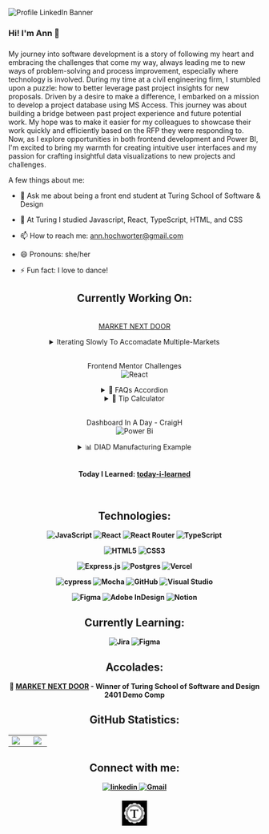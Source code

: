  
![Profile LinkedIn Banner](https://github.com/AHochworter/AHochworter/assets/125393235/dbb3990c-2886-4ca7-b702-8e57d4d95ac0)


### Hi! I'm Ann 🌻  
### <div align="center"></div>  

My journey into software development is a story of following my heart and embracing the challenges that come my way, always leading me to new ways of problem-solving and process improvement, especially where technology is involved. During my time at a civil engineering firm, I stumbled upon a puzzle: how to better leverage past project insights for new proposals. Driven by a desire to make a difference, I embarked on a mission to develop a project database using MS Access. This journey was about building a bridge between past project experience and future potential work. My hope was to make it easier for my colleagues to showcase their work quickly and efficiently based on the RFP they were responding to. Now, as I explore opportunities in both frontend development and Power BI, I'm excited to bring my warmth for creating intuitive user interfaces and my passion for crafting insightful data visualizations to new projects and challenges.
 

A few things about me:  
  
- 💬 Ask me about being a front end student at Turing School of Software & Design
  
- 🌱 At Turing I studied Javascript, React, TypeScript, HTML, and CSS

- 📫 How to reach me: ann.hochworter@gmail.com

- 😄 Pronouns: she/her

- ⚡ Fun fact: I love to dance!

<div align="center">
 
## Currently Working On:
<br><a href=https://market-next-door-fe-f6728ad38b62.herokuapp.com/>MARKET NEXT DOOR</a></br>

<details>
<summary>
Iterating Slowly To Accomadate Multiple-Markets
</summary>
<div align="center"> 

### Load Customer Default Map on Sign In
![MND-Sign-In-Default-Zip](https://github.com/AHochworter/AHochworter/assets/125393235/b36268b8-78dc-4f9c-9ca2-a7b4aa9861fa)
 
### Reset Customer Default_Zipcode
![MND-Default-Zip_Change](https://github.com/AHochworter/AHochworter/assets/125393235/3aa5cf4b-e3bb-4182-b480-d6209a719ca0)

 
</div>
</details>


<br> Frontend Mentor Challenges </br>
![React](https://img.shields.io/badge/react-%2320232a.svg?style=for-the-badge&logo=react&logoColor=%2361DAFB)

<details>
<summary>
🤔 FAQs Accordion
</summary>
<div align="center"> 
 
### Web View
<img width="1382" alt="Screenshot 2024-03-26 at 12 19 53 PM" src="https://github.com/daltobello/faq-accordion/assets/130494366/64083400-399b-4662-be34-eb6e1691ffc2">

### Mobile View
<img width="378" alt="Screenshot 2024-03-26 at 12 19 02 PM" src="https://github.com/daltobello/faq-accordion/assets/130494366/62f0d59b-24f5-4df9-b680-d2ebf82f5f8e">
 
</div>
</details>


<details>
<summary>
🧮 Tip Calculator
</summary>
<div align="center"> 
  
![tip-calculator](https://github.com/AHochworter/AHochworter/assets/125393235/a6a4afe7-8206-41d4-8219-0133a6bffada)


</div>
</details>


<br> Dashboard In A Day - CraigH </br>
![Power Bi](https://img.shields.io/badge/power_bi-F2C811?style=for-the-badge&logo=powerbi&logoColor=black)
<details>
<summary>
📊 DIAD Manufacturing Example
</summary>
<div align="center"> 
 
### Dashboard-in-action
![diad-manufacturing-example](https://github.com/AHochworter/AHochworter/assets/125393235/3dc2bc57-b7f6-4798-92fa-7d4a5ee2f104)
 
</div>
</details>

<br><strong>Today I Learned:
<a href=https://github.com/AHochworter/today-i-learned>today-i-learned</a></br>
<br></br> 
</div>




<div align="center">  
  
## Technologies: 
</div>
<div align="center"> 

![JavaScript](https://img.shields.io/badge/javascript-%23323330.svg?style=for-the-badge&logo=javascript&logoColor=%23F7DF1E)
![React](https://img.shields.io/badge/react-%2320232a.svg?style=for-the-badge&logo=react&logoColor=%2361DAFB)
![React Router](https://img.shields.io/badge/React_Router-CA4245?style=for-the-badge&logo=react-router&logoColor=white)
![TypeScript](https://img.shields.io/badge/typescript-%23007ACC.svg?style=for-the-badge&logo=typescript&logoColor=white)

![HTML5](https://img.shields.io/badge/html5-%23E34F26.svg?style=for-the-badge&logo=html5&logoColor=white)
![CSS3](https://img.shields.io/badge/css3-%231572B6.svg?style=for-the-badge&logo=css3&logoColor=white)

![Express.js](https://img.shields.io/badge/express.js-%23404d59.svg?style=for-the-badge&logo=express&logoColor=%2361DAFB)
![Postgres](https://img.shields.io/badge/postgres-%23316192.svg?style=for-the-badge&logo=postgresql&logoColor=white)
![Vercel](https://img.shields.io/badge/vercel-%23000000.svg?style=for-the-badge&logo=vercel&logoColor=white)

![cypress](https://img.shields.io/badge/-cypress-%23E5E5E5?style=for-the-badge&logo=cypress&logoColor=058a5e)
![Mocha](https://img.shields.io/badge/-mocha-%238D6748?style=for-the-badge&logo=mocha&logoColor=white)
![GitHub](https://img.shields.io/badge/github-%23121011.svg?style=for-the-badge&logo=github&logoColor=white)
![Visual Studio](https://img.shields.io/badge/Visual%20Studio-5C2D91.svg?style=for-the-badge&logo=visual-studio&logoColor=white)

![Figma](https://img.shields.io/badge/figma-%23F24E1E.svg?style=for-the-badge&logo=figma&logoColor=white)
![Adobe InDesign](https://img.shields.io/badge/Adobe%20InDesign-49021F?style=for-the-badge&logo=adobeindesign&logoColor=white)
![Notion](https://img.shields.io/badge/Notion-%23000000.svg?style=for-the-badge&logo=notion&logoColor=white)

## Currently Learning: 
![Jira](https://img.shields.io/badge/jira-%230A0FFF.svg?style=for-the-badge&logo=jira&logoColor=white)
![Figma](https://img.shields.io/badge/figma-%23F24E1E.svg?style=for-the-badge&logo=figma&logoColor=white)

</div>

<div align="center">

## Accolades: 
<div align="center"> 
🥇 <a href=https://market-next-door-fe-f6728ad38b62.herokuapp.com/>MARKET NEXT DOOR</a> - Winner of Turing School of Software and Design 2401 Demo Comp
</div>

## GitHub Statistics:
<table><tr><td valign="top" width="50%">

<img src="https://github-readme-stats.vercel.app/api?username=AHochworter&show_icons=true&count_private=true&hide_border=true" align="left" style="width: 100%" />

</td><td valign="top" width="39%">

<img src="https://github-readme-stats.vercel.app/api/top-langs/?username=AHochworter&hide_border=true&layout=compact" align="left" style="width: 100%" />

</td></tr></table>
 
  
## Connect with me:
<a href="https://linkedin.com/in/annhochworter" target="_blank">
 <img src=https://img.shields.io/badge/linkedin-%231E77B5.svg?&style=for-the-badge&logo=linkedin&logoColor=white alt=linkedin style="margin-bottom: 5px;" />
</a>  
 <a href="mailto:ann.hochworter@gmail.com">
   <img alt="Gmail" src="https://img.shields.io/badge/Gmail-D14836?style=for-the-badge&logo=gmail&logoColor=white" />
  </a>
 
[<img src="Turing_logo.png" alt="Turing Logo" width="50" height="50">](https://terminal.turing.edu/profiles/2026)













</div> 


